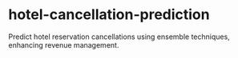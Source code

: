 # hotel-cancellation-prediction
 Predict hotel reservation cancellations using ensemble techniques, enhancing revenue management.
